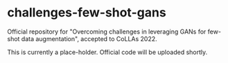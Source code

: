 # challenges-few-shot-gans
Official repository for "Overcoming challenges in leveraging GANs for few-shot data augmentation", accepted to CoLLAs 2022.

This is currently a place-holder. Official code will be uploaded shortly.

